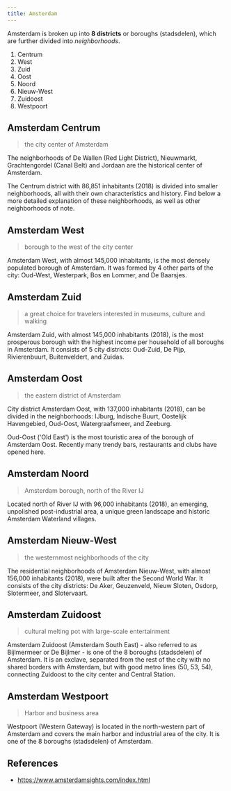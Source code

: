 ```yaml
---
title: Amsterdam
---
```


Amsterdam is broken up into **8 districts** or boroughs (stadsdelen),
which are further divided into _neighborhoods_.

1. Centrum
2. West
3. Zuid
4. Oost
5. Noord
6. Nieuw-West
7. Zuidoost
8. Westpoort

## Amsterdam Centrum

> the city center of Amsterdam

The neighborhoods of De Wallen (Red Light District), Nieuwmarkt, Grachtengordel (Canal Belt) and
Jordaan are the historical center of Amsterdam.

The Centrum district with 86,851 inhabitants (2018) is divided into smaller neighborhoods,
all with their own characteristics and history. Find below a more detailed explanation of these neighborhoods,
as well as other neighborhoods of note.

## Amsterdam West

> borough to the west of the city center

Amsterdam West, with almost 145,000 inhabitants, is the most densely populated borough of Amsterdam.
It was formed by 4 other parts of the city: Oud-West, Westerpark, Bos en Lommer, and De Baarsjes.

## Amsterdam Zuid

> a great choice for travelers interested in museums, culture and walking

Amsterdam Zuid, with almost 145,000 inhabitants (2018), is the most prosperous borough with the highest income per
household of all boroughs in Amsterdam.
It consists of 5 city districts: Oud-Zuid, De Pijp, Rivierenbuurt, Buitenveldert, and Zuidas.

## Amsterdam Oost

> the eastern district of Amsterdam

City district Amsterdam Oost, with 137,000 inhabitants (2018), can be divided in the neighborhoods:
IJburg, Indische Buurt, Oostelijk Havengebied, Oud-Oost, Watergraafsmeer, and Zeeburg.

Oud-Oost ('Old East') is the most touristic area of the borough of Amsterdam Oost.
Recently many trendy bars, restaurants and clubs have opened here.

## Amsterdam Noord

> Amsterdam borough, north of the River IJ

Located north of River IJ with 96,000 inhabitants (2018), an emerging, unpolished post-industrial area,
a unique green landscape and historic Amsterdam Waterland villages.

## Amsterdam Nieuw-West

> the westernmost neighborhoods of the city

The residential neighborhoods of Amsterdam Nieuw-West, with almost 156,000 inhabitants (2018),
were built after the Second World War. It consists of the city districts:
De Aker, Geuzenveld, Nieuw Sloten, Osdorp, Slotermeer, and Slotervaart.

## Amsterdam Zuidoost

> cultural melting pot with large-scale entertainment

Amsterdam Zuidoost (Amsterdam South East) - also referred to as Bijlmermeer or De Bijlmer -
is one of the 8 boroughs (stadsdelen) of Amsterdam. It is an exclave,
separated from the rest of the city with no shared borders with Amsterdam,
but with good metro lines (50, 53, 54), connecting Zuidoost to the city center and Central Station.

## Amsterdam Westpoort

> Harbor and business area

Westpoort (Western Gateway) is located in the north-western part of Amsterdam and covers the main harbor and
industrial area of the city. It is one of the 8 boroughs (stadsdelen) of Amsterdam.

## References

- https://www.amsterdamsights.com/index.html

